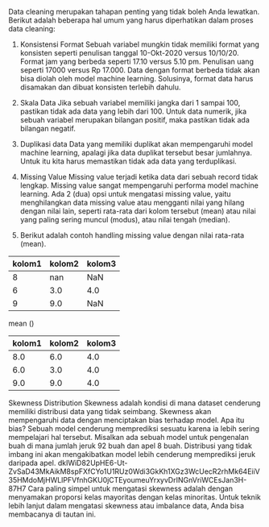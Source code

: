 Data cleaning merupakan tahapan penting yang tidak boleh Anda lewatkan. Berikut adalah beberapa hal umum yang harus diperhatikan dalam proses data cleaning:

1. Konsistensi Format
Sebuah variabel mungkin tidak memiliki format yang konsisten seperti penulisan tanggal 10-Okt-2020 versus 10/10/20. Format jam yang berbeda seperti 17.10 versus 5.10 pm. Penulisan uang seperti 17000 versus Rp 17.000. Data dengan format berbeda tidak akan bisa diolah oleh model machine learning. Solusinya, format data harus disamakan dan dibuat konsisten terlebih dahulu.


2. Skala Data
Jika sebuah variabel memiliki jangka dari 1 sampai 100, pastikan tidak ada data yang lebih dari 100. Untuk data numerik, jika sebuah variabel merupakan bilangan positif, maka pastikan tidak ada bilangan negatif.


3. Duplikasi data
Data yang memiliki duplikat akan mempengaruhi model machine learning, apalagi jika data duplikat tersebut besar jumlahnya. Untuk itu kita harus memastikan tidak ada data yang terduplikasi.


4. Missing Value
Missing value terjadi ketika data dari sebuah record tidak lengkap. Missing value sangat mempengaruhi performa model machine learning. Ada 2 (dua) opsi untuk mengatasi missing value, yaitu menghilangkan data missing value atau mengganti nilai yang hilang dengan nilai lain, seperti rata-rata dari kolom tersebut (mean) atau nilai yang paling sering muncul (modus), atau nilai tengah (median).

5. Berikut adalah contoh handling missing value dengan nilai rata-rata (mean).

| kolom1 | kolom2 | kolom3| 
|--|--|--|
| 8 | nan | NaN |
| 6 | 3.0 | 4.0 |
| 9 | 9.0 | NaN |

mean ()

| kolom1 | kolom2 | kolom3| 
|--|--|--|
| 8.0 | 6.0 | 4.0 |
| 6.0 | 3.0 | 4.0 |
| 9.0 | 9.0 | 4.0 |

Skewness Distribution
Skewness adalah kondisi di mana dataset cenderung memiliki distribusi data yang tidak seimbang. Skewness akan mempengaruhi data dengan menciptakan bias terhadap model. Apa itu bias? Sebuah model cenderung memprediksi sesuatu karena ia lebih sering mempelajari hal tersebut. Misalkan ada sebuah model untuk pengenalan buah di mana jumlah jeruk 92 buah dan apel 8 buah. Distribusi yang tidak imbang ini akan mengakibatkan model lebih cenderung memprediksi jeruk daripada apel.
dkIWiD82UpHE6-Ut-ZvSaD43MkAikM8spFXfCYo1U1RUz0Wdi3GkKh1XGz3WcUecR2rhMk64EiiV35HMdoMjHWLlPFVfnhGKU0jCTEyoumeuYrxyvDrINGnVriWCEsJan3H-87H7
Cara paling simpel untuk mengatasi skewness adalah dengan menyamakan proporsi kelas mayoritas dengan kelas minoritas. Untuk teknik lebih lanjut dalam mengatasi skewness atau imbalance data, Anda bisa membacanya di tautan ini.
